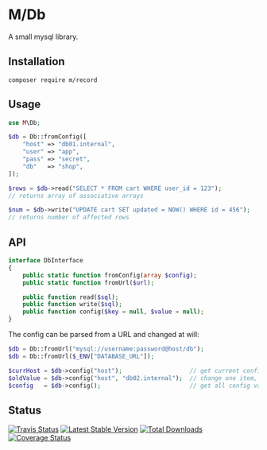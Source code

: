 # M/Db

A small mysql library.


## Installation

```
composer require m/record
```


## Usage

```php
use M\Db;

$db = Db::fromConfig([
    "host" => "db01.internal",
    "user" => "app",
    "pass" => "secret",
    "db"   => "shop",
]);

$rows = $db->read("SELECT * FROM cart WHERE user_id = 123");
// returns array of associative arrays

$num = $db->write("UPDATE cart SET updated = NOW() WHERE id = 456");
// returns number of affected rows
```

## API

```php
interface DbInterface
{
    public static function fromConfig(array $config);
    public static function fromUrl($url);

    public function read($sql);
    public function write($sql);
    public function config($key = null, $value = null);
}
```

The config can be parsed from a URL and changed at will:

```php
$db = Db::fromUrl("mysql://username:password@host/db");
$db = Db::fromUrl($_ENV["DATABASE_URL"]);

$currHost = $db->config("host");                   // get current config value
$oldValue = $db->config("host", "db02.internal");  // change one item, returns old value
$config   = $db->config();                         // get all config values
```


## Status

[![Travis Status](https://api.travis-ci.org/dotser/db.svg?branch=master)](https://travis-ci.org/dotser/db)
[![Latest Stable Version](https://poser.pugx.org/m/db/v/stable)](https://packagist.org/packages/m/db)
[![Total Downloads](https://poser.pugx.org/m/db/downloads)](https://packagist.org/packages/m/db)
[![Coverage Status](https://coveralls.io/repos/github/dotser/db/badge.svg?branch=master)](https://coveralls.io/github/dotser/db?branch=master)
